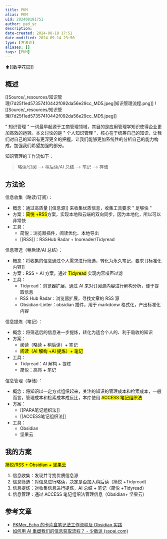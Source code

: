 ```yaml
---
title: PKM
alias: PKM
uid: 202408181751
author: ped_yc
description: 
date-created: 2024-08-18 17:51
date-modified: 2024-09-14 23:50
type: [方法论]
aliases: []
tags: [PKM]
---
```


⬆[[数字花园]]

## 概述

[[Source/_resources/知识管理/7d25f1ed57357410442f092da56e29cc_MD5.jpeg|知识管理流程.png]]
![[Source/_resources/知识管理/7d25f1ed57357410442f092da56e29cc_MD5.jpeg]]

" 知识管理 " 一词最早起源于工商管理领域，其目的是应用管理学知识使得企业更加高效的运转。本文讨论的是 " 个人知识管理 "，核心在于统筹自己的知识，让我们对自己的知识有更深更全的把握，让我们能够更加系统性的分析自己的能力构成，加强我们希望加强的部分。

知识管理的工作流如下：

> 略读/订阅 --> 稍后读/AI 总结 --> 笔记 --> 存储

## 方法论

信息收集（略读/订阅）：

- 概念：通过高质量 [[信息源]] 来收集优质信息，收集工具要求 " 足够快 "
- 方案：<mark class="hltr-red">简悦 +RSS</mark>方案，实现本地和云端的双向同步，因为本地化，所以可以非常快
- 工具：
	- 简悦：浏览器插件，阅读优化、本地导出
	- [[RSS]]：RSSHub Radar + Inoreader/Tidyread

信息筛选（稍后读/AI 总结）：

- 概念：将收集的信息通过个人需求进行筛选，转化为永久笔记，要求 [[标准化内容]]
- 方案：RSS + AI 方案，通过 <mark class="hltr-red">Tidyread</mark> 实现内容噪声过滤
- 工具：
	- Tidyread：浏览器扩展，通过 AI 来对订阅源内容进行解构分析，便于提取信息
	- RSS Hub Radar：浏览器扩展，寻找文章的 RSS 源
	- Obsidian-Linter：obsidian 插件，用于 markdonw 格式化，产出标准化内容

信息提炼（笔记）：

- 概念：将筛选后的信息进一步提炼，转化为适合个人的、利于吸收的知识
- 方案：
	- 阅读（略读 + 稍后读）+ 笔记
	- <mark class="hltr-red">阅读（AI 解构 +AI 提炼）+ 笔记</mark>
- 工具：
	- Tidyread：AI 解构 + 提炼
	- 简悦：高亮 + 笔记

信息管理（存储）：

- 概念：将知识以一定方式组织起来，关注的知识的管理成本和检索成本，一般而言，管理成本和检索成本成反比，本库使用 <mark class="hltr-red">ACCESS 笔记组织法</mark>
- 方案：
	- [[PARA笔记组织法]]
	- [[ACCESS笔记组织法]]
- 工具：
	- Obsidian
	- 坚果云

## 我的方案

<mark class="hltr-red">简悦/RSS + Obsidian + 坚果云</mark>

1. 信息收集：发现并寻找优质信息源
2. 信息筛选：对信息进行略读，决定是否加入稍后读（简悦 +Tidyread）
3. 信息提炼：对收集信息进行提炼，AI 总结 + 笔记（简悦 +Tidyread）
4. 信息管理：通过 ACCESS 笔记组织法管理信息（Obsidian+ 坚果云）

## 参考文章

- [PKMer_Echo 的卡片盒笔记法工作流程及 Obsidian 实践](https://pkmer.cn/Pkmer-Docs/02-%E7%9F%A5%E8%AF%86%E7%AE%A1%E7%90%86%E5%9F%BA%E7%A1%80/%E7%9F%A5%E8%AF%86%E7%AE%A1%E7%90%86%E5%9C%86%E6%A1%8C%E8%AE%A8%E8%AE%BA/echo/echo%E7%9A%84%E5%8D%A1%E7%89%87%E7%9B%92%E7%AC%94%E8%AE%B0%E6%B3%95%E5%B7%A5%E4%BD%9C%E6%B5%81%E7%A8%8B%E5%8F%8Aobsidian%E5%AE%9E%E8%B7%B5/)
- [如何用 AI 重塑我们的信息获取流程？ - 少数派 (sspai.com)](https://sspai.com/post/90423)
